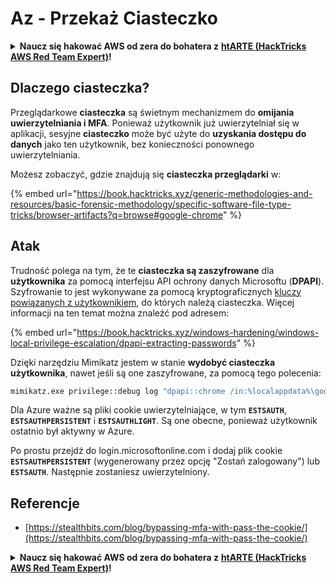 # Az - Przekaż Ciasteczko

<details>

<summary><strong>Naucz się hakować AWS od zera do bohatera z</strong> <a href="https://training.hacktricks.xyz/courses/arte"><strong>htARTE (HackTricks AWS Red Team Expert)</strong></a><strong>!</strong></summary>

Inne sposoby wsparcia HackTricks:

* Jeśli chcesz zobaczyć swoją **firmę reklamowaną w HackTricks** lub **pobrać HackTricks w formacie PDF**, sprawdź [**PLAN SUBSKRYPCJI**](https://github.com/sponsors/carlospolop)!
* Zdobądź [**oficjalne gadżety PEASS & HackTricks**](https://peass.creator-spring.com)
* Odkryj [**Rodzinę PEASS**](https://opensea.io/collection/the-peass-family), naszą kolekcję ekskluzywnych [**NFT**](https://opensea.io/collection/the-peass-family)
* **Dołącz do** 💬 [**grupy Discord**](https://discord.gg/hRep4RUj7f) lub [**grupy telegramowej**](https://t.me/peass) lub **śledź** nas na **Twitterze** 🐦 [**@hacktricks_live**](https://twitter.com/hacktricks_live)**.**
* **Podziel się swoimi sztuczkami hakerskimi, przesyłając PR-y do** [**HackTricks**](https://github.com/carlospolop/hacktricks) i [**HackTricks Cloud**](https://github.com/carlospolop/hacktricks-cloud) github repos.

</details>

## Dlaczego ciasteczka?

Przeglądarkowe **ciasteczka** są świetnym mechanizmem do **omijania uwierzytelniania i MFA**. Ponieważ użytkownik już uwierzytelniał się w aplikacji, sesyjne **ciasteczko** może być użyte do **uzyskania dostępu do danych** jako ten użytkownik, bez konieczności ponownego uwierzytelniania.

Możesz zobaczyć, gdzie znajdują się **ciasteczka przeglądarki** w:

{% embed url="https://book.hacktricks.xyz/generic-methodologies-and-resources/basic-forensic-methodology/specific-software-file-type-tricks/browser-artifacts?q=browse#google-chrome" %}

## Atak

Trudność polega na tym, że te **ciasteczka są zaszyfrowane** dla **użytkownika** za pomocą interfejsu API ochrony danych Microsoftu (**DPAPI**). Szyfrowanie to jest wykonywane za pomocą kryptograficznych [kluczy powiązanych z użytkownikiem](https://book.hacktricks.xyz/windows-hardening/windows-local-privilege-escalation/dpapi-extracting-passwords), do których należą ciasteczka. Więcej informacji na ten temat można znaleźć pod adresem:

{% embed url="https://book.hacktricks.xyz/windows-hardening/windows-local-privilege-escalation/dpapi-extracting-passwords" %}

Dzięki narzędziu Mimikatz jestem w stanie **wydobyć ciasteczka użytkownika**, nawet jeśli są one zaszyfrowane, za pomocą tego polecenia:
```bash
mimikatz.exe privilege::debug log "dpapi::chrome /in:%localappdata%\google\chrome\USERDA~1\default\cookies /unprotect" exit
```
Dla Azure ważne są pliki cookie uwierzytelniające, w tym **`ESTSAUTH`**, **`ESTSAUTHPERSISTENT`** i **`ESTSAUTHLIGHT`**. Są one obecne, ponieważ użytkownik ostatnio był aktywny w Azure.

Po prostu przejdź do login.microsoftonline.com i dodaj plik cookie **`ESTSAUTHPERSISTENT`** (wygenerowany przez opcję "Zostań zalogowany") lub **`ESTSAUTH`**. Następnie zostaniesz uwierzytelniony.

## Referencje

* [https://stealthbits.com/blog/bypassing-mfa-with-pass-the-cookie/](https://stealthbits.com/blog/bypassing-mfa-with-pass-the-cookie/)

<details>

<summary><strong>Naucz się hakować AWS od zera do bohatera z</strong> <a href="https://training.hacktricks.xyz/courses/arte"><strong>htARTE (HackTricks AWS Red Team Expert)</strong></a><strong>!</strong></summary>

Inne sposoby wsparcia HackTricks:

* Jeśli chcesz zobaczyć **reklamę swojej firmy w HackTricks** lub **pobrać HackTricks w formacie PDF**, sprawdź [**PLAN SUBSKRYPCYJNY**](https://github.com/sponsors/carlospolop)!
* Zdobądź [**oficjalne gadżety PEASS & HackTricks**](https://peass.creator-spring.com)
* Odkryj [**Rodzinę PEASS**](https://opensea.io/collection/the-peass-family), naszą kolekcję ekskluzywnych [**NFT**](https://opensea.io/collection/the-peass-family)
* **Dołącz do** 💬 [**grupy Discord**](https://discord.gg/hRep4RUj7f) lub [**grupy telegramowej**](https://t.me/peass) lub **śledź** nas na **Twitterze** 🐦 [**@hacktricks_live**](https://twitter.com/hacktricks_live)**.**
* **Podziel się swoimi sztuczkami hakerskimi, przesyłając PR do** [**HackTricks**](https://github.com/carlospolop/hacktricks) i [**HackTricks Cloud**](https://github.com/carlospolop/hacktricks-cloud) github repos.

</details>
